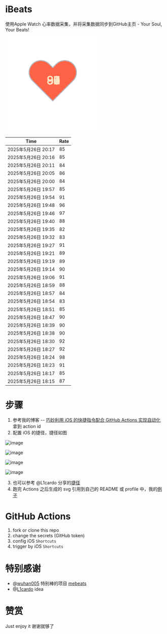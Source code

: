 # iBeats
使用Apple Watch 心率数据采集，并将采集数据同步到GitHub主页 - Your Soul, Your Beats!

![](./files/heart.svg)

<!--START_SECTION:my_heart_rate-->
| Time | Rate | 
 | ---- | ---- | 
| 2025年5月26日 20:17 | 85 |
| 2025年5月26日 20:16 | 85 |
| 2025年5月26日 20:11 | 84 |
| 2025年5月26日 20:05 | 86 |
| 2025年5月26日 20:00 | 84 |
| 2025年5月26日 19:57 | 85 |
| 2025年5月26日 19:54 | 91 |
| 2025年5月26日 19:48 | 96 |
| 2025年5月26日 19:46 | 97 |
| 2025年5月26日 19:40 | 88 |
| 2025年5月26日 19:35 | 82 |
| 2025年5月26日 19:32 | 83 |
| 2025年5月26日 19:27 | 91 |
| 2025年5月26日 19:21 | 89 |
| 2025年5月26日 19:19 | 89 |
| 2025年5月26日 19:14 | 90 |
| 2025年5月26日 19:06 | 91 |
| 2025年5月26日 18:59 | 88 |
| 2025年5月26日 18:57 | 84 |
| 2025年5月26日 18:54 | 83 |
| 2025年5月26日 18:51 | 85 |
| 2025年5月26日 18:47 | 90 |
| 2025年5月26日 18:39 | 90 |
| 2025年5月26日 18:38 | 90 |
| 2025年5月26日 18:30 | 92 |
| 2025年5月26日 18:27 | 92 |
| 2025年5月26日 18:24 | 98 |
| 2025年5月26日 18:23 | 91 |
| 2025年5月26日 18:17 | 85 |
| 2025年5月26日 18:15 | 87 |

<!--END_SECTION:my_heart_rate-->

# 步骤
1. 参考我的博客 -- [巧妙利用 iOS 的快捷指令配合 GitHub Actions 实现自动化](https://github.com/yihong0618/gitblog/issues/198) 拿到 action id
2. 配置 iOS 的捷径，捷径如图

![image](https://user-images.githubusercontent.com/15976103/122154218-0db0b480-ce97-11eb-93bb-5aec07c558dc.png)

![image](https://user-images.githubusercontent.com/15976103/122154236-186b4980-ce97-11eb-8e4b-70551a0391ae.png)

![image](https://user-images.githubusercontent.com/15976103/122154268-2d47dd00-ce97-11eb-902e-3acf292265a9.png)

![image](https://user-images.githubusercontent.com/15976103/122174055-fa144680-ceb4-11eb-9be2-3eb83cd516f7.png)

3. 也可以参考 @L1cardo 分享的[捷径](https://www.icloud.com/shortcuts/6ab6047b459c41ad822ad6b94b1c03d4)
4. 跑完 Actions 之后生成的 svg 引用到自己的 README 或 profile 中，我的[例子](https://github.com/yihong0618) 

# GitHub Actions

1. fork or clone this repo
2. change the secrets (GitHub token)
3. config iOS `Shortcuts` 
4. trigger by iOS `Shortcuts`

# 特别感谢
- @[wuhan005](https://github.com/wuhan005) 特别棒的项目 [mebeats](https://github.com/wuhan005/mebeats)
- @[L1cardo](https://github.com/L1cardo) idea

# 赞赏
Just enjoy it
谢谢就够了
